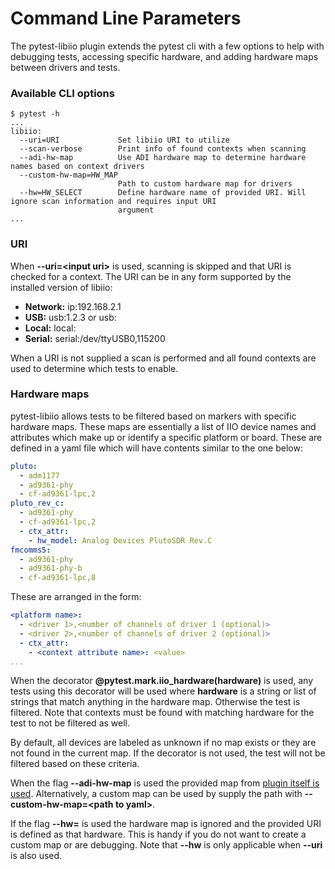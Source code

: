 # Command Line Parameters

The pytest-libiio plugin extends the pytest cli with a few options to help with debugging tests, accessing specific hardware, and adding hardware maps between drivers and tests.


### Available CLI options

```
$ pytest -h
...
libiio:
  --uri=URI             Set libiio URI to utilize
  --scan-verbose        Print info of found contexts when scanning
  --adi-hw-map          Use ADI hardware map to determine hardware names based on context drivers
  --custom-hw-map=HW_MAP
                        Path to custom hardware map for drivers
  --hw=HW_SELECT        Define hardware name of provided URI. Will ignore scan information and requires input URI
                        argument
...
```

### URI

When **--uri=<input uri\>** is used, scanning is skipped and that URI is checked for a context. The URI can be in any form supported by the installed version of libiio:

- **Network:** ip:192.168.2.1
- **USB:** usb:1.2.3 or usb:
- **Local:** local:
- **Serial:** serial:/dev/ttyUSB0,115200

When a URI is not supplied a scan is performed and all found contexts are used to determine which tests to enable.

### Hardware maps

pytest-libiio allows tests to be filtered based on markers with specific hardware maps. These maps are essentially a list of IIO device names and attributes which make up or identify a specific platform or board. These are defined in a yaml file which will have contents similar to the one below:

``` yaml
pluto:
  - adm1177
  - ad9361-phy
  - cf-ad9361-lpc,2
pluto_rev_c:
  - ad9361-phy
  - cf-ad9361-lpc,2
  - ctx_attr:
    - hw_model: Analog Devices PlutoSDR Rev.C
fmcomms5:
  - ad9361-phy
  - ad9361-phy-b
  - cf-ad9361-lpc,8
```

These are arranged in the form:
``` yaml
<platform name>:
  - <driver 1>,<number of channels of driver 1 (optional)>
  - <driver 2>,<number of channels of driver 2 (optional)>
  - ctx_attr:
    - <context attribute name>: <value>
...
```

When the decorator **@pytest.mark.iio_hardware(hardware)** is used, any tests using this decorator will be used where **hardware** is a string or list of strings that match anything in the hardware map. Otherwise the test is filtered. Note that contexts must be found with matching hardware for the test to not be filtered as well.

By default, all devices are labeled as unknown if no map exists or they are not found in the current map. If the decorator is not used, the test will not be filtered based on these criteria.

When the flag **--adi-hw-map** is used the provided map from [plugin itself is used](https://github.com/tfcollins/pytest-libiio/blob/master/pytest_libiio/resources/adi_hardware_map.yml). Alternatively, a custom map can be used by supply the path with **--custom-hw-map=<path to yaml\>**.

If the flag **--hw=<hardware name>** is used the hardware map is ignored and the provided URI is defined as that hardware. This is handy if you do not want to create a custom map or are debugging. Note that **--hw** is only applicable when **--uri** is also used.
